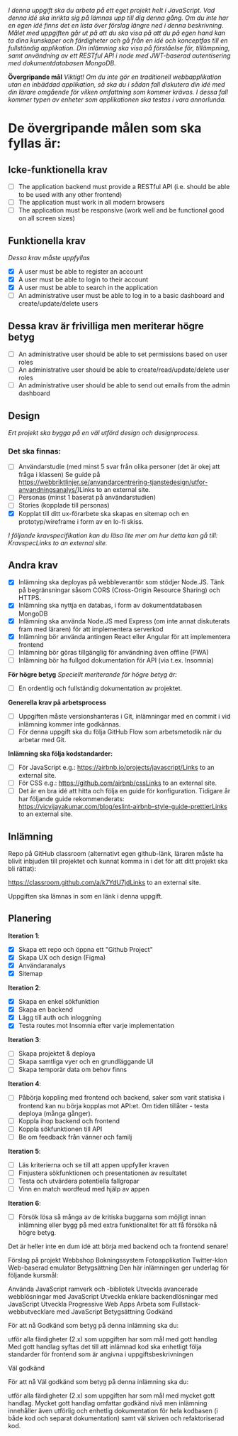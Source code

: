 _I denna uppgift ska du arbeta på ett eget projekt helt i JavaScript. Vad denna idé ska inrikta sig på lämnas upp till dig denna gång. Om du inte har en egen idé finns det en lista över förslag längre ned i denna beskrivning. Målet med uppgiften går ut på att du ska visa på att du på egen hand kan ta dina kunskaper och färdigheter och gå från en idé och konceptfas till en fullständig applikation. Din inlämning ska visa på förståelse för, tillämpning, samt användning av ett RESTful API i node med JWT-baserad autentisering med dokumentdatabasen MongoDB._

**Övergripande mål**
_Viktigt! Om du inte gör en traditionell webbapplikation utan en inbäddad applikation, så ska du i sådan fall diskutera din idé med din lärare omgående för vilken omfattning som kommer krävas. I dessa fall kommer typen av enheter som applikationen ska testas i vara annorlunda._

# De övergripande målen som ska fyllas är:

## Icke-funktionella krav

- [ ] The application backend must provide a RESTful API (i.e. should be able to be used with any other frontend)
- [ ] The application must work in all modern browsers
- [ ] The application must be responsive (work well and be functional good on all screen sizes)

## Funktionella krav

_Dessa krav måste uppfyllas_

- [x] A user must be able to register an account
- [x] A user must be able to login to their account
- [x] A user must be able to search in the application
- [ ] An administrative user must be able to log in to a basic dashboard and create/update/delete users

## Dessa krav är frivilliga men meriterar högre betyg

- [ ] An administrative user should be able to set permissions based on user roles
- [ ] An administrative user should be able to create/read/update/delete user roles
- [ ] An administrative user should be able to send out emails from the admin dashboard

## Design

_Ert projekt ska bygga på en väl utförd design och designprocess._

### Det ska finnas:

- [ ] Användarstudie (med minst 5 svar från olika personer (det är okej att fråga i klassen) Se guide på https://webbriktlinjer.se/anvandarcentrering-tjanstedesign/utfor-anvandningsanalys/)Links to an external site.
- [ ] Personas (minst 1 baserat på användarstudien)
- [ ] Stories (kopplade till personas)
- [x] Kopplat till ditt ux-förarbete ska skapas en sitemap och en prototyp/wireframe i form av en lo-fi skiss.

_I följande kravspecifikation kan du läsa lite mer om hur detta kan gå till: KravspecLinks to an external site._

## Andra krav

- [x] Inlämning ska deployas på webbleverantör som stödjer Node.JS. Tänk på begränsningar såsom CORS (Cross-Origin Resource Sharing) och HTTPS.
- [x] Inlämning ska nyttja en databas, i form av dokumentdatabasen MongoDB
- [x] Inlämning ska använda Node.JS med Express (om inte annat diskuterats fram med läraren) för att implementera serverkod
- [x] Inlämning bör använda antingen React eller Angular för att implementera frontend
- [ ] Inlämning bör göras tillgänglig för användning även offline (PWA)
- [ ] Inlämning bör ha fullgod dokumentation för API (via t.ex. Insomnia)

**För högre betyg**
_Speciellt meriterande för högre betyg är:_

- [ ] En ordentlig och fullständig dokumentation av projektet.

**Generella krav på arbetsprocess**

- [ ] Uppgiften måste versionshanteras i Git, inlämningar med en commit i vid inlämning kommer inte godkännas.
- [ ] För denna uppgift ska du följa GitHub Flow som arbetsmetodik när du arbetar med Git.

**Inlämning ska följa kodstandarder:**

- [ ] För JavaScript e.g.: https://airbnb.io/projects/javascript/Links to an external site.
- [ ] För CSS e.g.: https://github.com/airbnb/cssLinks to an external site.
- [ ] Det är en bra idé att hitta och följa en guide för konfiguration. Tidigare år har följande guide rekommenderats: https://vicvijayakumar.com/blog/eslint-airbnb-style-guide-prettierLinks to an external site.

## Inlämning

Repo på GitHub classroom (alternativt egen github-länk, läraren måste ha blivit inbjuden till projektet och kunnat komma in i det för att ditt projekt ska bli rättat):

https://classroom.github.com/a/k7YdU7jdLinks to an external site.

Uppgiften ska lämnas in som en länk i denna uppgift.

## Planering

**Iteration 1**:

- [x] Skapa ett repo och öppna ett "Github Project"
- [x] Skapa UX och design (Figma)
- [x] Användaranalys
- [x] Sitemap

**Iteration 2**:

- [x] Skapa en enkel sökfunktion
- [x] Skapa en backend
- [x] Lägg till auth och inloggning
- [x] Testa routes mot Insomnia efter varje implementation

**Iteration 3**:

- [ ] Skapa projektet & deploya
- [ ] Skapa samtliga vyer och en grundläggande UI
- [ ] Skapa temporär data om behov finns

**Iteration 4**:

- [ ] Påbörja koppling med frontend och backend, saker som varit statiska i frontend kan nu börja kopplas mot API:et. Om tiden tillåter - testa deploya (många gånger).
- [ ] Koppla ihop backend och frontend
- [ ] Koppla sökfunktionen till API
- [ ] Be om feedback från vänner och familj

**Iteration 5**:

- [ ] Läs kriterierna och se till att appen uppfyller kraven
- [ ] Finjustera sökfunktionen och presentationen av resultatet
- [ ] Testa och utvärdera potentiella fallgropar
- [ ] Vinn en match wordfeud med hjälp av appen

**Iteration 6**:

- [ ] Försök lösa så många av de kritiska buggarna som möjligt innan inlämning eller bygg på med extra funktionalitet för att få försöka nå högre betyg.

Det är heller inte en dum idé att börja med backend och ta frontend senare!

Förslag på projekt
Webbshop
Bokningssystem
Fotoapplikation
Twitter-klon
Web-baserad emulator
Betygsättning
Den här inlämningen ger underlag för följande kursmål:

Använda JavaScript ramverk och -bibliotek
Utveckla avancerade webblösningar med JavaScript
Utveckla enklare backendlösningar med JavaScript
Utveckla Progressive Web Apps
Arbeta som Fullstack-webbutvecklare med JavaScript
Betygsättning
Godkänd

För att nå Godkänd som betyg på denna inlämning ska du:

utför alla färdigheter (2.x) som uppgiften har som mål med gott handlag
Med gott handlag syftas det till att inlämnad kod ska enhetligt följa standarder för frontend som är angivna i uppgiftsbeskrivningen

Väl godkänd

För att nå Väl godkänd som betyg på denna inlämning ska du:

utför alla färdigheter (2.x) som uppgiften har som mål med mycket gott handlag. Mycket gott handlag omfattar godkänd nivå men inlämning innehåller även utförlig och enhetlig dokumentation för hela kodbasen (i både kod och separat dokumentation) samt väl skriven och refaktoriserad kod.
